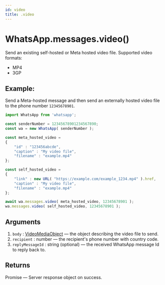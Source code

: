 ```yaml
---
id: video
title: .video
---
```


# WhatsApp.messages.video()
Send an existing self-hosted or Meta hosted video file. Supported video formats:

- MP4
- 3GP

## Example:
Send a Meta-hosted message and then send an externally hosted video file to the phone number `12345678901`.
```js
import WhatsApp from 'whatsapp';

const senderNumber = 12345678901234567890;
const wa = new WhatsApp( senderNumber );

const meta_hosted_video =
{
    "id" : "123456abcde",
    "caption" : "My video file",
    "filename" : "example.mp4"
};

const self_hosted_video =
{
    "link" : new URL( "https://example.com/example_1234.mp4" ).href,
    "caption" : "My video file",
    "filename" : "example.mp4"
};

await wa.messages.video( meta_hosted_video, 12345678901 );
wa.messages.video( self_hosted_video, 12345678901 );
```

## Arguments
1. `body` : [VideoMediaObject](../types/VideoMediaObject) — the object describing the video file to send.
2. `recipient` : number — the recipient's phone number with country code.
3. `replyMessageId` : string (optional) — the received WhatsApp message Id to reply back to.

## Returns
Promise — Server response object on success.
